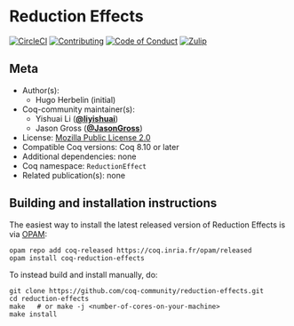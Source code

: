 # Reduction Effects

[![CircleCI][circleci-shield]][circleci-link]
[![Contributing][contributing-shield]][contributing-link]
[![Code of Conduct][conduct-shield]][conduct-link]
[![Zulip][zulip-shield]][zulip-link]

[circleci-shield]: https://circleci.com/gh/coq-community/reduction-effects.svg?style=svg
[circleci-link]:   https://circleci.com/gh/coq-community/reduction-effects

[contributing-shield]: https://img.shields.io/badge/contributions-welcome-%23f7931e.svg
[contributing-link]: https://github.com/coq-community/manifesto/blob/master/CONTRIBUTING.md

[conduct-shield]: https://img.shields.io/badge/%E2%9D%A4-code%20of%20conduct-%23f15a24.svg
[conduct-link]: https://github.com/coq-community/manifesto/blob/master/CODE_OF_CONDUCT.md

[zulip-shield]: https://img.shields.io/badge/chat-on%20zulip-%23c1272d.svg
[zulip-link]: https://coq.zulipchat.com/#narrow/stream/237663-coq-community-devs.20.26.20users





## Meta

- Author(s):
  - Hugo Herbelin (initial)
- Coq-community maintainer(s):
  - Yishuai Li ([**@liyishuai**](https://github.com/liyishuai))
  - Jason Gross ([**@JasonGross**](https://github.com/JasonGross))
- License: [Mozilla Public License 2.0](LICENSE)
- Compatible Coq versions: Coq 8.10 or later
- Additional dependencies: none
- Coq namespace: `ReductionEffect`
- Related publication(s): none

## Building and installation instructions

The easiest way to install the latest released version of Reduction Effects
is via [OPAM](https://opam.ocaml.org/doc/Install.html):

```shell
opam repo add coq-released https://coq.inria.fr/opam/released
opam install coq-reduction-effects
```

To instead build and install manually, do:

``` shell
git clone https://github.com/coq-community/reduction-effects.git
cd reduction-effects
make   # or make -j <number-of-cores-on-your-machine>
make install
```



